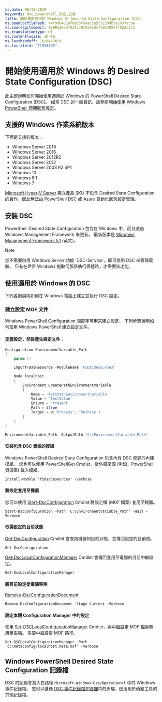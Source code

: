 ```yaml
---
ms.date: 08/15/2019
keywords: dsc,powershell,設定,安裝
title: 開始使用適用於 Windows 的 Desired State Configuration (DSC)
ms.openlocfilehash: a4f9db481afda65fc4ac5e553230dbba3037ac9a
ms.sourcegitcommit: 18985d07ef024378c8590dc7a983099ff9225672
ms.translationtype: HT
ms.contentlocale: zh-TW
ms.lasthandoff: 10/04/2019
ms.locfileid: "71954405"
---
```

# <a name="get-started-with-desired-state-configuration-dsc-for-windows"></a>開始使用適用於 Windows 的 Desired State Configuration (DSC)

此主題說明如何開始使用適用於 Windows 的 PowerShell Desired State Configuration (DSC)。
如需 DSC 的一般資訊，請參閱[開始使用 Windows PowerShell 預期狀態設定](../overview/overview.md)。

## <a name="supported-windows-operation-system-versions"></a>支援的 Windows 作業系統版本

下面是支援的版本：

- Windows Server 2019
- Windows Server 2016
- Windows Server 2012R2
- Windows Server 2012
- Windows Server 2008 R2 SP1
- Windows 10
- Windows 8.1
- Windows 7

[Microsoft Hyper-V Server](/windows-server/virtualization/hyper-v/hyper-v-server-2016) 獨立產品 SKU 不包含 Desired State Configuration 的實作，因此無法由 PowerShell DSC 或 Azure 自動化狀態設定管理。

## <a name="installing-dsc"></a>安裝 DSC

PowerShell Desired State Configuration 包含在 Windows 中，而且透過 Windows Management Framework 來更新。
最新版本是 [Windows Management Framework 5.1](https://www.microsoft.com/en-us/download/details.aspx?id=54616) \(英文\)。

> [!NOTE]
> 您不需要啟用 Windows Server 功能 'DSC-Service'，即可使用 DSC 來管理電腦。
> 只有在建置 Windows 提取伺服器執行個體時，才需要該功能。

## <a name="using-dsc-for-windows"></a>使用適用於 Windows 的 DSC

下列各節說明如何在 Windows 電腦上建立並執行 DSC 設定。

### <a name="creating-a-configuration-mof-document"></a>建立設定 MOF 文件

Windows PowerShell Configuration 關鍵字可用來建立設定。
下列步驟說明如何使用 Windows PowerShell 建立設定文件。

#### <a name="define-a-configuration-and-generate-the-configuration-document"></a>定義設定，然後產生設定文件：

```powershell
Configuration EnvironmentVariable_Path
{
    param ()

    Import-DscResource -ModuleName 'PSDscResources'

    Node localhost
    {
        Environment CreatePathEnvironmentVariable
        {
            Name = 'TestPathEnvironmentVariable'
            Value = 'TestValue'
            Ensure = 'Present'
            Path = $true
            Target = @('Process', 'Machine')
        }
    }
}

EnvironmentVariable_Path -OutputPath:"C:\EnvironmentVariable_Path"
```
#### <a name="install-a-module-containing-dsc-resources"></a>安裝包含 DSC 資源的模組

Windows PowerShell Desired State Configuration 包含內有 DSC 資源的內建模組。
您也可以使用 PowerShellGet Cmdlet，從外部來源 (例如，PowerShell 資源庫) 載入模組。

`Install-Module 'PSDscResources' -Verbose`

#### <a name="apply-the-configuration-to-the-machine"></a>將設定套用至機器

您可以使用 [Start-DscConfiguration](/powershell/module/psdesiredstateconfiguration/start-dscconfiguration) Cmdlet 將設定檔 (MOF 檔案) 套用至機器。

`Start-DscConfiguration -Path 'C:\EnvironmentVariable_Path' -Wait -Verbose`

#### <a name="get-the-current-state-of-the-configuration"></a>取得設定的目前狀態

[Get-DscConfiguration](/powershell/module/psdesiredstateconfiguration/get-dscconfiguration) Cmdlet 會查詢機器的目前狀態，並傳回設定的目前值。

`Get-DscConfiguration`

[Get-DscLocalConfigurationManager](/powershell/module/psdesiredstateconfiguration/get-dscLocalConfigurationManager) Cmdlet 會傳回套用至電腦的目前中繼設定。

`Get-DscLocalConfigurationManager`

#### <a name="remove-the-current-configuration-from-a-machine"></a>將目前設定從電腦移除

[Remove-DscConfigurationDocument](/powershell/module/psdesiredstateconfiguration/remove-dscconfigurationdocument)

`Remove-DscConfigurationDocument -Stage Current -Verbose`

#### <a name="configure-settings-in-local-configuration-manager"></a>設定本機 Configuration Manager 中的設定

使用 [Set-DSCLocalConfigurationManager](/powershell/module/PSDesiredStateConfiguration/Set-DscLocalConfigurationManager) Cmdlet，將中繼設定 MOF 檔案套用至電腦。
需要中繼設定 MOF 路徑。

`Set-DSCLocalConfigurationManager -Path 'c:\metaconfig\localhost.meta.mof' -Verbose`

## <a name="windows-powershell-desired-state-configuration-log-files"></a>Windows PowerShell Desired State Configuration 記錄檔

DSC 的記錄會寫入在路徑 `Microsoft-Windows-Dsc/Operational` 中的 Windows 事件記錄檔。
您可以遵循 [DSC 事件記錄檔在哪裡](/powershell/dsc/troubleshooting/troubleshooting#where-are-dsc-event-logs)中的步驟，啟用用於偵錯工具的其他記錄檔。
